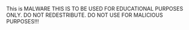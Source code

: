 This is MALWARE THIS IS TO BE USED FOR EDUCATIONAL PURPOSES ONLY. DO NOT REDESTRIBUTE. DO NOT USE FOR MALICIOUS PURPOSES!!!
